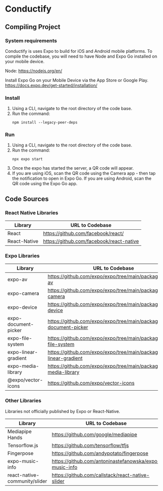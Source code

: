 # Conductify

## Compiling Project

### System requirements

Conductify is uses Expo to build for iOS and Android mobile platforms. To compile the codebase, you will need to have Node and Expo Go installed on your mobile device.

Node: https://nodejs.org/en/

Install Expo Go on your Mobile Device via the App Store or Google Play. https://docs.expo.dev/get-started/installation/

### Install

1. Using a CLI, navigate to the root directory of the code base.
2. Run the command:
    ```
    npm install --legacy-peer-deps
    ```

### Run
1. Using a CLI, navigate to the root directory of the code base.
2. Run the command:
    ```
    npx expo start
    ```
3. Once the expo has started the server, a QR code will appear.
4. If you are using iOS, scan the QR code using the Camera app - then tap the notification to open in Expo Go. If you are using Android, scan the QR code using the Expo Go app.

## Code Sources

### React Native Libraries

| Library | URL to Codebase |
| ------- | --------------- |
| React | https://github.com/facebook/react/ |
| React-Native | https://github.com/facebook/react-native |

### Expo Libraries

| Library | URL to Codebase |
| ------- | --------------- |
| expo-av | https://github.com/expo/expo/tree/main/packages/expo-av |
| expo-camera | https://github.com/expo/expo/tree/main/packages/expo-camera |
| expo-device | https://github.com/expo/expo/tree/main/packages/expo-device |
| expo-document-picker | https://github.com/expo/expo/tree/main/packages/expo-document-picker |
| expo-file-system | https://github.com/expo/expo/tree/main/packages/expo-file-system |
| expo-linear-gradient | https://github.com/expo/expo/tree/main/packages/expo-linear-gradient |
| expo-media-library | https://github.com/expo/expo/tree/main/packages/expo-media-library |
| @expo/vector-icons | https://github.com/expo/vector-icons |

### Other Libraries

Libraries not officially published by Expo or React-Native.

| Library | URL to Codebase |
| ------- | --------------- |
| Mediapipe Hands | https://github.com/google/mediapipe |
| Tensorflow.js | https://github.com/tensorflow/tfjs |
| Fingerpose | https://github.com/andypotato/fingerpose |
| expo-music-info | https://github.com/antoninastefanowska/expo-music-info |
| react-native-community/slider | https://github.com/callstack/react-native-slider |